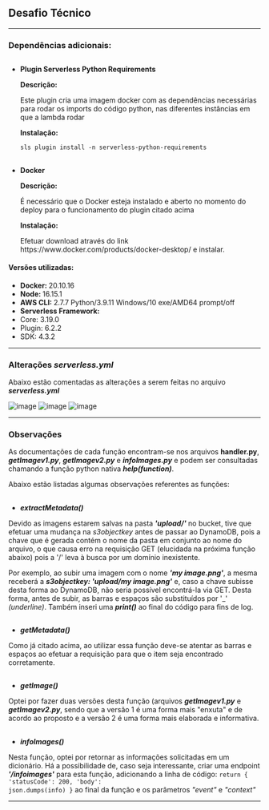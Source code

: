 <h2> Desafio Técnico </h2>

<hr></hr>

<h3>Dependências adicionais:</h3>

  ##
  - <b>Plugin Serverless Python Requirements</b>
    <p><b>Descrição:</b></p>
    <p>Este plugin cria uma imagem docker com as dependências necessárias para rodar os imports do código python, nas diferentes instâncias em que a lambda rodar</p>
    <p><b>Instalação:</b></p>
    <code>sls plugin install -n serverless-python-requirements</code>

<ol></ol>


  ##
  - <b>Docker</b>
    <p><b>Descrição:</b></p>
    <p>É necessário que o Docker esteja instalado e aberto no momento do deploy para o funcionamento do plugin citado acima</p>
    <p><b>Instalação:</b></p>
    <p>Efetuar download através do link https://www.docker.com/products/docker-desktop/ e instalar.</p>
  
  <h4>Versões utilizadas:</h4>
  
  - <b>Docker: </b>20.10.16
  - <b>Node: </b> 16.15.1
  - <b>AWS CLI: </b>2.7.7 Python/3.9.11 Windows/10 exe/AMD64 prompt/off
  - <b>Serverless Framework: </b>
  - Core: 3.19.0
  - Plugin: 6.2.2
  - SDK: 4.3.2

  <hr></hr>

<h3>Alterações <i>serverless.yml</i></h3>
<p>Abaixo estão comentadas as alterações a serem feitas no arquivo <b><i>serverless.yml</b></i></p>
  
  ![image](https://user-images.githubusercontent.com/96849188/173989403-7d6634cc-0929-4994-ae34-c08e7d4ee268.png)
  ![image](https://user-images.githubusercontent.com/96849188/173989470-a7010962-6ebd-4365-9e63-f36298017c61.png)
  ![image](https://user-images.githubusercontent.com/96849188/174170909-90252d8d-d91c-49bc-9b3c-b57a4eee0ef9.png) 
  
<hr></hr>

<h3> Observações </h3>

  <p> As documentações de cada função encontram-se nos arquivos <b></i>handler.py</b></i>, <b><i>getImagev1.py</b></i>, <b><i>getImagev2.py</b></i> e <b><i>infoImages.py</b></i> e podem ser consultadas chamando a função python nativa <b><i>help(function)</b></i>.</p>
  

  <p> Abaixo estão listadas algumas observações referentes as funções:</p>

  ##
  - <b><i>extractMetadata()</b></i>

Devido as imagens estarem salvas na pasta <b><i>'upload/'</i></b> no bucket, tive que efetuar uma mudança na <i>s3objectkey</i> antes de passar ao DynamoDB, pois a chave que é gerada contém o nome da pasta em conjunto ao nome do arquivo, o que causa erro na requisição GET (elucidada na próxima função abaixo) pois a '/' leva à busca por um domínio inexistente.

  Por exemplo, ao subir uma imagem com o nome <b><i>'my image.png'</b></i>, a mesma receberá a <b><i>s3objectkey: 'upload/my image.png'</i></b> e, caso a chave subisse desta forma ao DynamoDB, não seria possível encontrá-la via GET. Desta forma, antes de subir, as barras e espaços são substituídos por '_' <i>(underline)</i>. Também inseri uma <i><b>print()</b></i> ao final do código para fins de log.

  ##
  - <b><i>getMetadata()</b></i>

Como já citado acima, ao utilizar essa função deve-se atentar as barras e espaços ao efetuar a requisição para que o item seja encontrado corretamente.
  
  ##
  - <b><i>getImage()</b></i>

Optei por fazer duas versões desta função (arquivos <b><i>getImagev1.py</i></b> e <b><i>getImagev2.py</i></b>, sendo que a versão 1 é uma forma mais "enxuta" e de acordo ao proposto e a versão 2 é uma forma mais elaborada e informativa.

  ##
  - <b><i>infoImages()</b></i>

Nesta função, optei por retornar as informações solicitadas em um dicionário. Há a possibilidade de, caso seja interessante, criar uma endpoint <b><i>'/infoimages'</i></b> para esta função, adicionando a linha de código: <code>return { 'statusCode': 200, 'body': json.dumps(info) }</code> ao final da função e os parâmetros <i>"event"</i> e <i>"context"</i>

<hr></hr>














